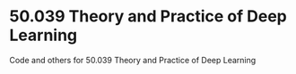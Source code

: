 # 50.039 Theory and Practice of Deep Learning
Code and others for 50.039 Theory and Practice of Deep Learning
